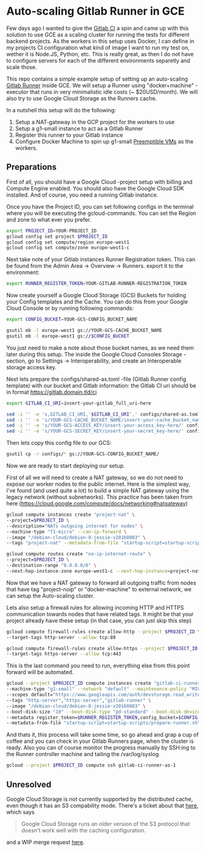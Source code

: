 # Auto-scaling Gitlab Runner in GCE

Few days ago I wanted to give the [Gitlab CI](https://about.gitlab.com/gitlab-ci/) a spin and came up with this solution to use
GCE as a scaling cluster for running the tests for different backend projects.
As the workers in this setup uses Docker, I can define in my projects CI configuration what kind of image I want to run my test on,
wether it is Node.JS, Python, etc. This is really great, as then I do not have to configure servers for each of the different
environments separetly and scale those.

This repo contains a simple example setup of setting up an auto-scaling [Gitlab Runner](https://gitlab.com/gitlab-org/gitlab-ci-multi-runner) inside GCE.
We will setup a Runner using "docker+machine" -executor that runs in very minimalistic idle costs (~ $20USD/month).
We will also try to use Google Cloud Storage as the Runners cache.

In a nutshell this setup will do the following:

 1. Setup a NAT-gateway in the GCP project for the workers to use
 2. Setup a g1-small instance to act as a Gitlab Runner
 3. Register this runner to your Gitlab instance
 4. Configure Docker Machine to spin up g1-small [Preemptible VMs](https://cloud.google.com/preemptible-vms/) as the workers.

## Preparations

First of all, you should have a Google Cloud -project setup with billing and Compute Engine enabled.
You should also have the Google Cloud SDK installed.
And of course, you need a running Gitlab instance.

Once you have the Project ID, you can set following configs in the terminal where you will be executing the
gcloud-commands. You can set the Region and zone to what ever you prefer.

```sh
export PROJECT_ID=YOUR-PROJECT_ID
gcloud config set project $PROJECT_ID
gcloud config set compute/region europe-west1
gcloud config set compute/zone europe-west1-c
```

Next take note of your Gitlab instances Runner Registration token. This can be found from the Admin Area -> Overview -> Runners.
export it to the environment:

```sh
export RUNNER_REGISTER_TOKEN=YOUR-GITLAB-RUNNER-REGISTRATION_TOKEN
```

Now create yourself a Google Cloud Storage (GCS) Buckets for holding your Config templates and the Cache.
You can do this from your Google Cloud Console or by running following commands:

```sh
export CONFIG_BUCKET=YOUR-GCS-CONFIG_BUCKET_NAME

gsutil mb -l europe-west1 gs://YOUR-GCS-CACHE_BUCKET_NAME
gsutil mb -l europe-west1 gs://$CONFIG_BUCKET
```

You just need to make a note about those bucket names, as we need them later during this setup.
The inside the Google Cloud Consoles Storage -section, go to Settings -> Interoperability, and create
an Interoperable storage access key.

Next lets prepare the configs/shared-as.toml -file (Gitlab Runner config template) with our bucket and Gitlab information:
the Gitlab CI uri should be in format https://gitlab.domain.tld/ci

```sh
export GITLAB_CI_URI=insert-your-gitlab_full_uri-here

sed -i '' -e 's,GITLAB_CI_URI,'$GITLAB_CI_URI',' configs/shared-as.toml
sed -i '' -e 's/YOUR-GCS-CACHE_BUCKET_NAME/insert-your-cache_bucket_name-here/' configs/shared-as.toml
sed -i '' -e 's/YOUR-GCS-ACCESS_KEY/insert-your-access_key-here/' configs/shared-as.toml
sed -i '' -e 's/YOUR-GCS-SECRET_KEY/insert-your-secret_key-here/' configs/shared-as.toml
```

Then lets copy this config file to our GCS:

```sh
gsutil cp -r configs/* gs://YOUR-GCS-CONFIG_BUCKET_NAME/
```

Now we are ready to start deploying our setup.

First of all we will need to create a NAT gateway, so we do not need to expose our worker nodes to the public internet.
Here is the simplest way, I've found (and used quite a lot) to build a simple NAT gateway using the legacy network (without subnetworks).
This practice has been taken from here (https://cloud.google.com/compute/docs/networking#natgateway)

```sh
gcloud compute instances create "project-nat" \
--project=$PROJECT_ID \
--description="NATs outgoing internet for nodes" \
--machine-type "f1-micro" --can-ip-forward \
--image "/debian-cloud/debian-8-jessie-v20160803" \
--tags "project-nat" --metadata-from-file "startup-script=startup-scripts/configure-nat-gw.sh"

gcloud compute routes create "no-ip-internet-route" \
--project=$PROJECT_ID \
--destination-range "0.0.0.0/0" \
--next-hop-instance-zone europe-west1-c --next-hop-instance=project-nat --tags "project-noip","docker-machine" --priority 200
```

Now that we have a NAT gateway to forward all outgoing traffic from nodes that have tag "project-noip" or "docker-machine" to external network, we can setup the Auto-scaling cluster.

Lets also setup a firewall rules for allowing incoming HTTP and HTTPS communication towards nodes that have related tags.
It might be that your project already have these setup (in that case, you can just skip this step)

```sh
gcloud compute firewall-rules create allow-http --project $PROJECT_ID \
--target-tags http-server --allow tcp:80

gcloud compute firewall-rules create allow-https --project $PROJECT_ID \
--target-tags https-server --allow tcp:443
```

This is the last command you need to run, everything else from this point forward will be automated.

```sh
gcloud --project $PROJECT_ID compute instances create "gitlab-ci-runner-as-1" \
--machine-type "g1-small" --network "default" --maintenance-policy "MIGRATE" \
--scopes default="https://www.googleapis.com/auth/devstorage.read_write","https://www.googleapis.com/auth/logging.write","https://www.googleapis.com/auth/monitoring.write","https://www.googleapis.com/auth/servicecontrol","https://www.googleapis.com/auth/service.management.readonly","https://www.googleapis.com/auth/compute" \
--tags "http-server","https-server","gitlab-runner" \
--image "/debian-cloud/debian-8-jessie-v20160803" \
--boot-disk-size "10" --boot-disk-type "pd-standard" --boot-disk-device-name "gitlab-ci-runner-as-1" \
--metadata register_token=$RUNNER_REGISTER_TOKEN,config_bucket=$CONFIG_BUCKET,runner_name=gitlab-ci-runner-as-1,gitlab_uri=$GITLAB_CI_URI,runner_tags=backend \
--metadata-from-file "startup-script=startup-scripts/prepare-runner.sh"
```

And thats it, this process will take some time, so go ahead and grap a cup of coffee and you can check in your Gitlab Runners page,
when the cluster is ready.
Also you can of course monitor the progress manually by SSH:ing to the Runner controller machine and tailing the /var/log/syslog

```sh
gcloud --project $PROJECT_ID compute ssh gitlab-ci-runner-as-1
```

## Unresolved

Google Cloud Storage is not currently supported by the distributed cache, even though it has an S3 compability mode. There's a ticket about that [here](https://gitlab.com/gitlab-org/gitlab-ci-multi-runner/issues/1773), which says

> Google Cloud Storage runs an older version of the S3 protocol that doesn't work well with the caching configuration.

and a WIP merge request [here](https://gitlab.com/gitlab-org/gitlab-ci-multi-runner/merge_requests/447).
